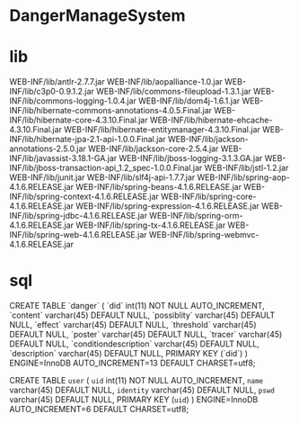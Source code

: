 # DangerManageSystem
<h1>lib</h1>
WEB-INF/lib/antlr-2.7.7.jar
WEB-INF/lib/aopalliance-1.0.jar
WEB-INF/lib/c3p0-0.9.1.2.jar
WEB-INF/lib/commons-fileupload-1.3.1.jar
WEB-INF/lib/commons-logging-1.0.4.jar
WEB-INF/lib/dom4j-1.6.1.jar
WEB-INF/lib/hibernate-commons-annotations-4.0.5.Final.jar
WEB-INF/lib/hibernate-core-4.3.10.Final.jar
WEB-INF/lib/hibernate-ehcache-4.3.10.Final.jar
WEB-INF/lib/hibernate-entitymanager-4.3.10.Final.jar
WEB-INF/lib/hibernate-jpa-2.1-api-1.0.0.Final.jar
WEB-INF/lib/jackson-annotations-2.5.0.jar
WEB-INF/lib/jackson-core-2.5.4.jar
WEB-INF/lib/javassist-3.18.1-GA.jar
WEB-INF/lib/jboss-logging-3.1.3.GA.jar
WEB-INF/lib/jboss-transaction-api_1.2_spec-1.0.0.Final.jar
WEB-INF/lib/jstl-1.2.jar
WEB-INF/lib/junit.jar
WEB-INF/lib/slf4j-api-1.7.7.jar
WEB-INF/lib/spring-aop-4.1.6.RELEASE.jar
WEB-INF/lib/spring-beans-4.1.6.RELEASE.jar
WEB-INF/lib/spring-context-4.1.6.RELEASE.jar
WEB-INF/lib/spring-core-4.1.6.RELEASE.jar
WEB-INF/lib/spring-expression-4.1.6.RELEASE.jar
WEB-INF/lib/spring-jdbc-4.1.6.RELEASE.jar
WEB-INF/lib/spring-orm-4.1.6.RELEASE.jar
WEB-INF/lib/spring-tx-4.1.6.RELEASE.jar
WEB-INF/lib/spring-web-4.1.6.RELEASE.jar
WEB-INF/lib/spring-webmvc-4.1.6.RELEASE.jar


<h1>sql</h1>
CREATE TABLE `danger` (
  `did` int(11) NOT NULL AUTO_INCREMENT,
  `content` varchar(45) DEFAULT NULL,
  `possiblity` varchar(45) DEFAULT NULL,
  `effect` varchar(45) DEFAULT NULL,
  `threshold` varchar(45) DEFAULT NULL,
  `poster` varchar(45) DEFAULT NULL,
  `tracer` varchar(45) DEFAULT NULL,
  `conditiondescription` varchar(45) DEFAULT NULL,
  `description` varchar(45) DEFAULT NULL,
  PRIMARY KEY (`did`)
) ENGINE=InnoDB AUTO_INCREMENT=13 DEFAULT CHARSET=utf8;


CREATE TABLE `user` (
  `uid` int(11) NOT NULL AUTO_INCREMENT,
  `name` varchar(45) DEFAULT NULL,
  `identity` varchar(45) DEFAULT NULL,
  `pswd` varchar(45) DEFAULT NULL,
  PRIMARY KEY (`uid`)
) ENGINE=InnoDB AUTO_INCREMENT=6 DEFAULT CHARSET=utf8;
